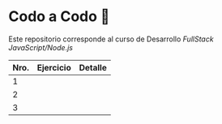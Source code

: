 # Codo a Codo 🚀

Este repositorio corresponde al curso de Desarrollo _FullStack JavaScript/Node.js_

| Nro. | Ejercicio | Detalle |
| ---- | --------- | ------- |
|  1   |           |         |
|  2   |           |         |
|  3   |           |         | 

